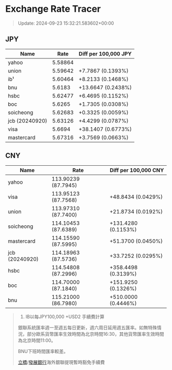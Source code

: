 # Exchange Rate Tracer

> Update: 2024-09-23 15:32:21.583602+00:00

## JPY

| Name           |    Rate | Diff per 100,000 JPY   |
|----------------|---------|------------------------|
| yahoo          | 5.58864 |                        |
| union          | 5.59642 | +7.7867 (0.1393%)      |
| ib¹            | 5.60464 | +8.2133 (0.1468%)      |
| bnu            | 5.6183  | +13.6647 (0.2438%)     |
| hsbc           | 5.62477 | +6.4695 (0.1152%)      |
| boc            | 5.6265  | +1.7305 (0.0308%)      |
| soicheong      | 5.62683 | +0.3325 (0.0059%)      |
| jcb (20240920) | 5.63126 | +4.4299 (0.0787%)      |
| visa           | 5.6694  | +38.1407 (0.6773%)     |
| mastercard     | 5.67316 | +3.7569 (0.0663%)      |

## CNY

| Name           | Rate                | Diff per 100,000 CNY   |
|----------------|---------------------|------------------------|
| yahoo          | 113.90239	(87.7945) |                        |
| visa           | 113.95123	(87.7568) | +48.8434 (0.0429%)     |
| union          | 113.97310	(87.7400) | +21.8734 (0.0192%)     |
| soicheong      | 114.10453	(87.6389) | +131.4280 (0.1153%)    |
| mastercard     | 114.15590	(87.5995) | +51.3700 (0.0450%)     |
| jcb (20240920) | 114.18963	(87.5736) | +33.7252 (0.0295%)     |
| hsbc           | 114.54808	(87.2996) | +358.4498 (0.3139%)    |
| boc            | 114.70000	(87.1840) | +151.9250 (0.1326%)    |
| bnu            | 115.21000	(86.7980) | +510.0000 (0.4446%)    |


> 1. IB以每JPY100,000 +USD2 手續費計算
>
> 銀聯系統匯率週一至週五每日更新，週六周日延用週五匯率。如無特殊情況，部分歐系貨幣匯率生效時間為北京時間16:30，其他貨幣匯率生效時間為北京時間11:00。
>
> BNU下班時間匯率較差。
>
> [立橋](https://www.wlbank.com.mo/uploads/ueditor/file/20181211/1544536513900230.pdf)/[發展銀行](https://www.mdb.com.mo/Service_Charges_20230728.pdf)海外銀聯提現暫時豁免手續費


